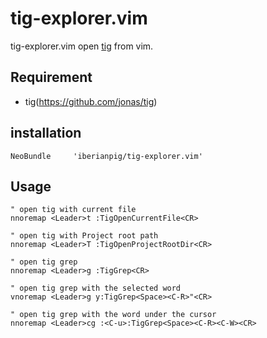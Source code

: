 # tig-explorer.vim

tig-explorer.vim open [tig](https://github.com/jonas/tig) from vim.

## Requirement

* tig(https://github.com/jonas/tig)

## installation

```vim
NeoBundle     'iberianpig/tig-explorer.vim'
```

## Usage

```vim
" open tig with current file
nnoremap <Leader>t :TigOpenCurrentFile<CR>

" open tig with Project root path
nnoremap <Leader>T :TigOpenProjectRootDir<CR>

" open tig grep
nnoremap <Leader>g :TigGrep<CR>

" open tig grep with the selected word
vnoremap <Leader>g y:TigGrep<Space><C-R>"<CR>

" open tig grep with the word under the cursor
nnoremap <Leader>cg :<C-u>:TigGrep<Space><C-R><C-W><CR>
```
